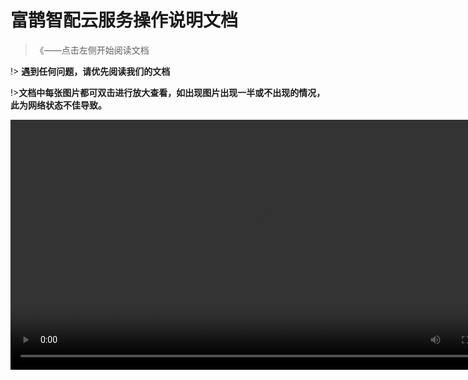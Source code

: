 # 富鹊智配云服务操作说明文档  

>  《——点击左侧开始阅读文档

!> **遇到任何问题，请优先阅读我们的文档** 
  
!>**文档中每张图片都可双击进行放大查看，如出现图片出现一半或不出现的情况，此为网络状态不佳导致。** 

<!--![Readme.PNG](https://i.loli.net/2019/01/14/5c3c5c8a40382.png)-->
<video id="my-video" class="video-js" controls data-setup="{}"  width="800" height="400" style="margin:0 auto;" autoplay="autoplay">
    <source src="http://web-jpg.sfcchina.com.cn/fuqueTV.mp4" type="video/mp4">		    
</video>
